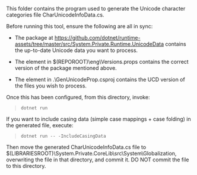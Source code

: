 This folder contains the program used to generate the Unicode character categories file CharUnicodeInfoData.cs.

Before running this tool, ensure the following are all in sync:

 - The package at https://github.com/dotnet/runtime-assets/tree/master/src/System.Private.Runtime.UnicodeData contains
   the up-to-date Unicode data you want to process.

 - The <SystemPrivateRuntimeUnicodeDataVersion> element in $(REPOROOT)\eng\Versions.props contains the correct version
   of the package mentioned above.

 - The <UnicodeUcdVersion> element in .\GenUnicodeProp.csproj contains the UCD version of the files you wish to process.

Once this has been configured, from this directory, invoke:

> `dotnet run`

If you want to include casing data (simple case mappings + case folding) in the generated file, execute:

> `dotnet run -- -IncludeCasingData`

Then move the generated CharUnicodeInfoData.cs file to $(LIBRARIESROOT)\System.Private.CoreLib\src\System\Globalization,
overwriting the file in that directory, and commit it. DO NOT commit the file to this directory.
